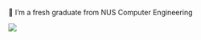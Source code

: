 🔭 I’m a fresh graduate from NUS Computer Engineering

![](https://github-readme-stats.vercel.app/api?username=HUANGXUANKUN)
